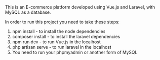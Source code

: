 This is an E-commerce platform developed using Vue.js and Laravel, with MySQL as a database.

In order to run this project you need to take these steps:
1. npm install - to install the node dependencies
2. composer install - to install the laravel dependencies
3. npm run dev - to run Vue.js in the localhost
4. php artisan serve - to run laravel in the localhost
5. You need to run your phpmyadmin or another form of MySQL
